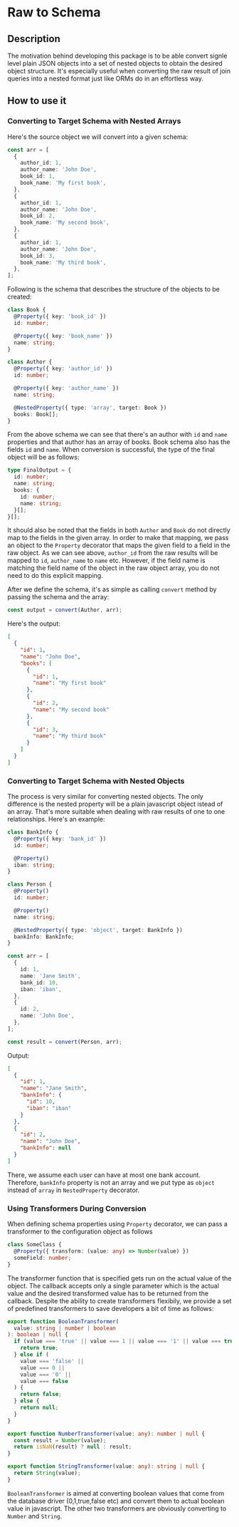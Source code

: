 # Raw to Schema

## Description

The motivation behind developing this package is to be able convert signle level plain JSON objects into a set of nested objects to obtain the desired object structure. It's especially useful when converting the raw result of join queries into a nested format just like ORMs do in an effortless way.

## How to use it

### Converting to Target Schema with Nested Arrays

Here's the source object we will convert into a given schema:

```ts
const arr = [
  {
    author_id: 1,
    author_name: 'John Doe',
    book_id: 1,
    book_name: 'My first book',
  },
  {
    author_id: 1,
    author_name: 'John Doe',
    book_id: 2,
    book_name: 'My second book',
  },
  {
    author_id: 1,
    author_name: 'John Doe',
    book_id: 3,
    book_name: 'My third book',
  },
];
```

Following is the schema that describes the structure of the objects to be created:

```ts
class Book {
  @Property({ key: 'book_id' })
  id: number;

  @Property({ key: 'book_name' })
  name: string;
}

class Author {
  @Property({ key: 'author_id' })
  id: number;

  @Property({ key: 'author_name' })
  name: string;

  @NestedProperty({ type: 'array', target: Book })
  books: Book[];
}
```

From the above schema we can see that there's an author with `id` and `name` properties and that author has an array of books. Book schema also has the fields `id` and `name`. When conversion is successful, the type of the final object will be as follows:

```ts
type FinalOutput = {
  id: number;
  name: string;
  books: {
    id: number;
    name: string;
  }[];
}[];
```

It should also be noted that the fields in both `Author` and `Book` do not directly map to the fields in the given array. In order to make that mapping, we pass an object to the `Property` decorator that maps the given field to a field in the raw object. As we can see above, `author_id` from the raw results will be mapped to `id`, `author_name` to `name` etc. However, if the field name is matching the field name of the object in the raw object array, you do not need to do this explicit mapping.

After we define the schema, it's as simple as calling `convert` method by passing the schema and the array:

```ts
const output = convert(Author, arr);
```

Here's the output:

```json
[
  {
    "id": 1,
    "name": "John Doe",
    "books": [
      {
        "id": 1,
        "name": "My first book"
      },
      {
        "id": 2,
        "name": "My second book"
      },
      {
        "id": 3,
        "name": "My third book"
      }
    ]
  }
]
```

### Converting to Target Schema with Nested Objects

The process is very similar for converting nested objects. The only difference is the nested property will be a plain javascript object istead of an array. That's more suitable when dealing with raw results of one to one relationships. Here's an example:

```ts
class BankInfo {
  @Property({ key: 'bank_id' })
  id: number;

  @Property()
  iban: string;
}

class Person {
  @Property()
  id: number;

  @Property()
  name: string;

  @NestedProperty({ type: 'object', target: BankInfo })
  bankInfo: BankInfo;
}

const arr = [
  {
    id: 1,
    name: 'Jane Smith',
    bank_id: 10,
    iban: 'iban',
  },
  {
    id: 2,
    name: 'John Doe',
  },
];

const result = convert(Person, arr);
```

Output:

```json
[
  {
    "id": 1,
    "name": "Jane Smith",
    "bankInfo": {
      "id": 10,
      "iban": "iban"
    }
  },
  {
    "id": 2,
    "name": "John Doe",
    "bankInfo": null
  }
]
```

There, we assume each user can have at most one bank account. Therefore, `bankInfo` property is not an array and we put type as `object` instead of `array` in `NestedProperty` decorator.

### Using Transformers During Conversion

When defining schema properties using `Property` decorator, we can pass a transformer to the configuration object as follows

```ts
class SomeClass {
  @Property({ transform: (value: any) => Number(value) })
  someField: number;
}
```

The transformer function that is specified gets run on the actual value of the object. The callback accepts only a single parameter which is the actual value and the desired transformed value has to be returned from the callback. Despite the ability to create transformers flexibily, we provide a set of predefined transformers to save developers a bit of time as follows:

```ts
export function BooleanTransformer(
  value: string | number | boolean
): boolean | null {
  if (value === 'true' || value === 1 || value === '1' || value === true) {
    return true;
  } else if (
    value === 'false' ||
    value === 0 ||
    value === '0' ||
    value === false
  ) {
    return false;
  } else {
    return null;
  }
}

export function NumberTransformer(value: any): number | null {
  const result = Number(value);
  return isNaN(result) ? null : result;
}

export function StringTransformer(value: any): string | null {
  return String(value);
}
```

`BooleanTransformer` is aimed at converting boolean values that come from the database driver (0,1,true,false etc) and convert them to actual boolean value in javascript. The other two transformers are obviously converting to `Number` and `String`.
